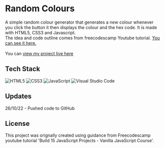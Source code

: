 # Random Colours
A simple random colour generator that generates a new colour whenever you click the button it then displays the colour and the hex code. It is made with HTML5, CSS3 and Javascript.\
The idea and code outline comes from freecodescamp Youtube tutorial. [You can see it here.](https://www.youtube.com/watch?v=3PHXvlpOkf4)\
\
You can [view my project live here](https://rclarkeweb.github.io/Random-Colours/)

## Tech Stack
![HTML5](https://img.shields.io/badge/html5-%23E34F26.svg?style=for-the-badge&logo=html5&logoColor=white) ![CSS3](https://img.shields.io/badge/css3-%231572B6.svg?style=for-the-badge&logo=css3&logoColor=white) ![JavaScript](https://img.shields.io/badge/javascript-%23323330.svg?style=for-the-badge&logo=javascript&logoColor=%23F7DF1E) ![Visual Studio Code](https://img.shields.io/badge/Visual%20Studio%20Code-0078d7.svg?style=for-the-badge&logo=visual-studio-code&logoColor=white)

## Updates
26/10/22 - Pushed code to GitHub

## License
This project was orignally created using guidance from Freecodescamp youtube tutorial 'Build 15 JavaScript Projects - Vanilla JavaScript Course'.